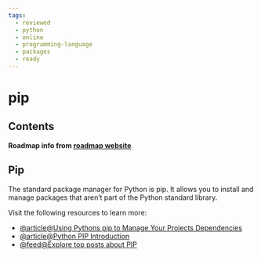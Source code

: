 ```yaml
---
tags:
  - reviewed
  - python
  - online
  - programming-language
  - packages
  - ready
---
```


# pip

## Contents

__Roadmap info from [roadmap website](https://roadmap.sh/python/python-package-managers/pip)__

## Pip

The standard package manager for Python is pip. It allows you to install and manage packages that aren’t part of the Python standard library.

Visit the following resources to learn more:

- [@article@Using Pythons pip to Manage Your Projects Dependencies](https://realpython.com/what-is-pip/)
- [@article@Python PIP Introduction](https://www.w3schools.com/python/python_pip.asp)
- [@feed@Explore top posts about PIP](https://app.daily.dev/tags/pip?ref=roadmapsh)
